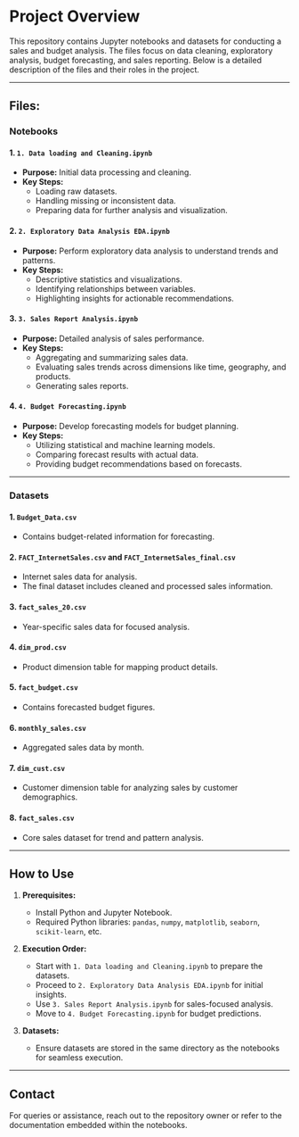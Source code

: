 # Project Overview

This repository contains Jupyter notebooks and datasets for conducting a sales and budget analysis. The files focus on data cleaning, exploratory analysis, budget forecasting, and sales reporting. Below is a detailed description of the files and their roles in the project.

---

## Files:

### **Notebooks**

#### 1. `1. Data loading and Cleaning.ipynb`
- **Purpose:** Initial data processing and cleaning.
- **Key Steps:**
  - Loading raw datasets.
  - Handling missing or inconsistent data.
  - Preparing data for further analysis and visualization.

#### 2. `2. Exploratory Data Analysis EDA.ipynb`
- **Purpose:** Perform exploratory data analysis to understand trends and patterns.
- **Key Steps:**
  - Descriptive statistics and visualizations.
  - Identifying relationships between variables.
  - Highlighting insights for actionable recommendations.

#### 3. `3. Sales Report Analysis.ipynb`
- **Purpose:** Detailed analysis of sales performance.
- **Key Steps:**
  - Aggregating and summarizing sales data.
  - Evaluating sales trends across dimensions like time, geography, and products.
  - Generating sales reports.

#### 4. `4. Budget Forecasting.ipynb`
- **Purpose:** Develop forecasting models for budget planning.
- **Key Steps:**
  - Utilizing statistical and machine learning models.
  - Comparing forecast results with actual data.
  - Providing budget recommendations based on forecasts.

---

### **Datasets**

#### 1. `Budget_Data.csv`
- Contains budget-related information for forecasting.

#### 2. `FACT_InternetSales.csv` and `FACT_InternetSales_final.csv`
- Internet sales data for analysis.
- The final dataset includes cleaned and processed sales information.

#### 3. `fact_sales_20.csv`
- Year-specific sales data for focused analysis.

#### 4. `dim_prod.csv`
- Product dimension table for mapping product details.

#### 5. `fact_budget.csv`
- Contains forecasted budget figures.

#### 6. `monthly_sales.csv`
- Aggregated sales data by month.

#### 7. `dim_cust.csv`
- Customer dimension table for analyzing sales by customer demographics.

#### 8. `fact_sales.csv`
- Core sales dataset for trend and pattern analysis.

---

## How to Use

1. **Prerequisites:**
   - Install Python and Jupyter Notebook.
   - Required Python libraries: `pandas`, `numpy`, `matplotlib`, `seaborn`, `scikit-learn`, etc.

2. **Execution Order:**
   - Start with `1. Data loading and Cleaning.ipynb` to prepare the datasets.
   - Proceed to `2. Exploratory Data Analysis EDA.ipynb` for initial insights.
   - Use `3. Sales Report Analysis.ipynb` for sales-focused analysis.
   - Move to `4. Budget Forecasting.ipynb` for budget predictions.

3. **Datasets:**
   - Ensure datasets are stored in the same directory as the notebooks for seamless execution.

---

## Contact
For queries or assistance, reach out to the repository owner or refer to the documentation embedded within the notebooks.
